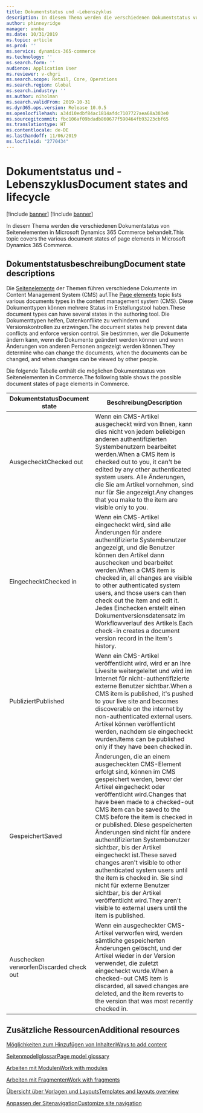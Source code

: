 ```yaml
---
title: Dokumentstatus und -Lebenszyklus
description: In diesem Thema werden die verschiedenen Dokumentstatus von Seitenelementen in Microsoft Dynamics 365 Commerce behandelt.
author: phinneyridge
manager: annbe
ms.date: 10/31/2019
ms.topic: article
ms.prod: ''
ms.service: dynamics-365-commerce
ms.technology: ''
ms.search.form: ''
audience: Application User
ms.reviewer: v-chgri
ms.search.scope: Retail, Core, Operations
ms.search.region: Global
ms.search.industry: ''
ms.author: niholman
ms.search.validFrom: 2019-10-31
ms.dyn365.ops.version: Release 10.0.5
ms.openlocfilehash: a34d10edbf84ac1814afdc7107727aea68a303e0
ms.sourcegitcommit: fbc106af09bdadb860677f590464fb93223cbf65
ms.translationtype: HT
ms.contentlocale: de-DE
ms.lasthandoff: 11/06/2019
ms.locfileid: "2770434"
---
```

# <a name="document-states-and-lifecycle"></a><span data-ttu-id="b8431-103">Dokumentstatus und -Lebenszyklus</span><span class="sxs-lookup"><span data-stu-id="b8431-103">Document states and lifecycle</span></span>

[!include [banner](includes/preview-banner.md)]
[!include [banner](includes/banner.md)]

<span data-ttu-id="b8431-104">In diesem Thema werden die verschiedenen Dokumentstatus von Seitenelementen in Microsoft Dynamics 365 Commerce behandelt.</span><span class="sxs-lookup"><span data-stu-id="b8431-104">This topic covers the various document states of page elements in Microsoft Dynamics 365 Commerce.</span></span>

## <a name="document-state-descriptions"></a><span data-ttu-id="b8431-105">Dokumentstatusbeschreibung</span><span class="sxs-lookup"><span data-stu-id="b8431-105">Document state descriptions</span></span>

<span data-ttu-id="b8431-106">Die [Seitenelemente](page-elements-overview.md) der Themen führen verschiedene Dokumente im Content Management System (CMS) auf.</span><span class="sxs-lookup"><span data-stu-id="b8431-106">The [Page elements](page-elements-overview.md) topic lists various documents types in the content management system (CMS).</span></span> <span data-ttu-id="b8431-107">Diese Dokumenttypen können mehrere Status im Erstellungstool haben.</span><span class="sxs-lookup"><span data-stu-id="b8431-107">These document types can have several states in the authoring tool.</span></span> <span data-ttu-id="b8431-108">Die Dokumenttypen helfen, Datenkonflikte zu verhindern und Versionskontrollen zu erzwingen.</span><span class="sxs-lookup"><span data-stu-id="b8431-108">The document states help prevent data conflicts and enforce version control.</span></span> <span data-ttu-id="b8431-109">Sie bestimmen, wer die Dokumente ändern kann, wenn die Dokumente geändert werden können und wenn Änderungen von anderen Personen angezeigt werden können.</span><span class="sxs-lookup"><span data-stu-id="b8431-109">They determine who can change the documents, when the documents can be changed, and when changes can be viewed by other people.</span></span>

<span data-ttu-id="b8431-110">Die folgende Tabelle enthält die möglichen Dokumentstatus von Seitenelementen in Commerce.</span><span class="sxs-lookup"><span data-stu-id="b8431-110">The following table shows the possible document states of page elements in Commerce.</span></span>

| <span data-ttu-id="b8431-111">Dokumentstatus</span><span class="sxs-lookup"><span data-stu-id="b8431-111">Document state</span></span> | <span data-ttu-id="b8431-112">Beschreibung</span><span class="sxs-lookup"><span data-stu-id="b8431-112">Description</span></span> |
|---|---|
| <span data-ttu-id="b8431-113">Ausgecheckt</span><span class="sxs-lookup"><span data-stu-id="b8431-113">Checked out</span></span> | <span data-ttu-id="b8431-114">Wenn ein CMS-Artikel ausgecheckt wird von Ihnen, kann dies nicht von jedem beliebigen anderen authentifizierten Systembenutzern bearbeitet werden.</span><span class="sxs-lookup"><span data-stu-id="b8431-114">When a CMS item is checked out to you, it can't be edited by any other authenticated system users.</span></span> <span data-ttu-id="b8431-115">Alle Änderungen, die Sie am Artikel vornehmen, sind nur für Sie angezeigt.</span><span class="sxs-lookup"><span data-stu-id="b8431-115">Any changes that you make to the item are visible only to you.</span></span> |
| <span data-ttu-id="b8431-116">Eingecheckt</span><span class="sxs-lookup"><span data-stu-id="b8431-116">Checked in</span></span> | <span data-ttu-id="b8431-117">Wenn ein CMS-Artikel eingecheckt wird, sind alle Änderungen für andere authentifizierte Systembenutzer angezeigt, und die Benutzer können den Artikel dann auschecken und bearbeitet werden.</span><span class="sxs-lookup"><span data-stu-id="b8431-117">When a CMS item is checked in, all changes are visible to other authenticated system users, and those users can then check out the item and edit it.</span></span> <span data-ttu-id="b8431-118">Jedes Einchecken erstellt einen Dokumentversionsdatensatz im Workflowverlauf des Artikels.</span><span class="sxs-lookup"><span data-stu-id="b8431-118">Each check-in creates a document version record in the item's history.</span></span> |
| <span data-ttu-id="b8431-119">Publiziert</span><span class="sxs-lookup"><span data-stu-id="b8431-119">Published</span></span> | <span data-ttu-id="b8431-120">Wenn ein CMS-Artikel veröffentlicht wird, wird er an Ihre Livesite weitergeleitet und wird im Internet für nicht-authentifizierte externe Benutzer sichtbar.</span><span class="sxs-lookup"><span data-stu-id="b8431-120">When a CMS item is published, it's pushed to your live site and becomes discoverable on the internet by non-authenticated external users.</span></span> <span data-ttu-id="b8431-121">Artikel können veröffentlicht werden, nachdem sie eingecheckt wurden.</span><span class="sxs-lookup"><span data-stu-id="b8431-121">Items can be published only if they have been checked in.</span></span> |
| <span data-ttu-id="b8431-122">Gespeichert</span><span class="sxs-lookup"><span data-stu-id="b8431-122">Saved</span></span> | <span data-ttu-id="b8431-123">Änderungen, die an einem ausgecheckten CMS-Element erfolgt sind, können im CMS gespeichert werden, bevor der Artikel eingecheckt oder veröffentlicht wird.</span><span class="sxs-lookup"><span data-stu-id="b8431-123">Changes that have been made to a checked-out CMS item can be saved to the CMS before the item is checked in or published.</span></span> <span data-ttu-id="b8431-124">Diese gespeicherten Änderungen sind nicht für andere authentifizierten Systembenutzer sichtbar, bis der Artikel eingecheckt ist.</span><span class="sxs-lookup"><span data-stu-id="b8431-124">These saved changes aren't visible to other authenticated system users until the item is checked in.</span></span> <span data-ttu-id="b8431-125">Sie sind nicht für externe Benutzer sichtbar, bis der Artikel veröffentlicht wird.</span><span class="sxs-lookup"><span data-stu-id="b8431-125">They aren't visible to external users until the item is published.</span></span> |
| <span data-ttu-id="b8431-126">Auschecken verworfen</span><span class="sxs-lookup"><span data-stu-id="b8431-126">Discarded check out</span></span> | <span data-ttu-id="b8431-127">Wenn ein ausgecheckter CMS-Artikel verworfen wird, werden sämtliche gespeicherten Änderungen gelöscht, und der Artikel wieder in der Version verwendet, die zuletzt eingecheckt wurde.</span><span class="sxs-lookup"><span data-stu-id="b8431-127">When a checked-out CMS item is discarded, all saved changes are deleted, and the item reverts to the version that was most recently checked in.</span></span> |

## <a name="additional-resources"></a><span data-ttu-id="b8431-128">Zusätzliche Ressourcen</span><span class="sxs-lookup"><span data-stu-id="b8431-128">Additional resources</span></span>

[<span data-ttu-id="b8431-129">Möglichkeiten zum Hinzufügen von Inhalten</span><span class="sxs-lookup"><span data-stu-id="b8431-129">Ways to add content</span></span>](add-manage-content.md)

[<span data-ttu-id="b8431-130">Seitenmodellglossar</span><span class="sxs-lookup"><span data-stu-id="b8431-130">Page model glossary</span></span>](page-elements-overview.md)

[<span data-ttu-id="b8431-131">Arbeiten mit Modulen</span><span class="sxs-lookup"><span data-stu-id="b8431-131">Work with modules</span></span>](work-with-modules.md)

[<span data-ttu-id="b8431-132">Arbeiten mit Fragmenten</span><span class="sxs-lookup"><span data-stu-id="b8431-132">Work with fragments</span></span>](work-with-fragments.md)

[<span data-ttu-id="b8431-133">Übersicht über Vorlagen und Layouts</span><span class="sxs-lookup"><span data-stu-id="b8431-133">Templates and layouts overview</span></span>](templates-layouts-overview.md)

[<span data-ttu-id="b8431-134">Anpassen der Sitenavigation</span><span class="sxs-lookup"><span data-stu-id="b8431-134">Customize site navigation</span></span>](customize-site-navigation.md)
